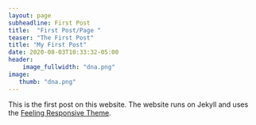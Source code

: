 ```yaml
---
layout: page
subheadline: First Post
title:  "First Post/Page "
teaser: "The First Post"
title: "My First Post"
date: 2020-08-03T10:33:32-05:00
header:
    image_fullwidth: "dna.png"
image:
   thumb: "dna.png"
---
```


This is the first post on this website. The website runs on Jekyll and uses the
[Feeling Responsive Theme](https://phlow.github.io/feeling-responsive/).